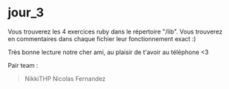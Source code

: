 # jour_3

Vous trouverez les 4 exercices ruby dans le répertoire "/lib". 
Vous trouverez en commentaires dans chaque fichier leur fonctionnement exact :) 

Très bonne lecture notre cher ami, au plaisir de t'avoir au téléphone <3

Pair team : 
> NikkiTHP
> Nicolas Fernandez
